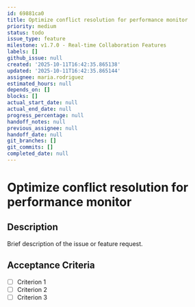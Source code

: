 ```yaml
---
id: 69881ca0
title: Optimize conflict resolution for performance monitor
priority: medium
status: todo
issue_type: feature
milestone: v1.7.0 - Real-time Collaboration Features
labels: []
github_issue: null
created: '2025-10-11T16:42:35.865138'
updated: '2025-10-11T16:42:35.865144'
assignee: maria.rodriguez
estimated_hours: null
depends_on: []
blocks: []
actual_start_date: null
actual_end_date: null
progress_percentage: null
handoff_notes: null
previous_assignee: null
handoff_date: null
git_branches: []
git_commits: []
completed_date: null
---
```


# Optimize conflict resolution for performance monitor

## Description

Brief description of the issue or feature request.

## Acceptance Criteria

- [ ] Criterion 1
- [ ] Criterion 2
- [ ] Criterion 3